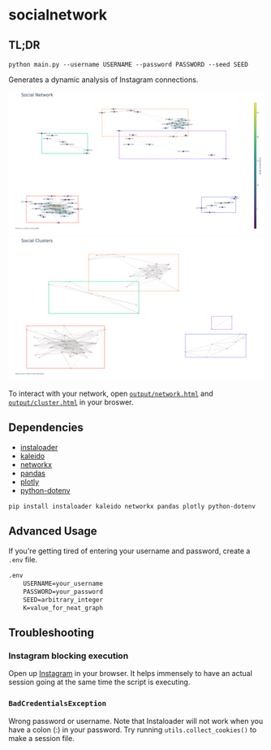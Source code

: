 # socialnetwork

## TL;DR

```console
python main.py --username USERNAME --password PASSWORD --seed SEED
```

Generates a dynamic analysis of Instagram connections.

![Network](output/network.png)
![Clusters](output/cluster.png)

To interact with your network, open [```output/network.html```](output/network.html)
and [```output/cluster.html```](output/cluster.html) in your broswer.

## Dependencies

- [instaloader](https://github.com/instaloader/instaloader)
- [kaleido](https://github.com/plotly/Kaleido)
- [networkx](https://github.com/networkx/networkx)
- [pandas](https://github.com/pandas-dev/pandas)
- [plotly](https://github.com/plotly/plotly.py)
- [python-dotenv](https://github.com/theskumar/python-dotenv)

```console
pip install instaloader kaleido networkx pandas plotly python-dotenv 
```

## Advanced Usage

If you're getting tired of entering your username and password, create a ```.env``` file.

```console
.env
    USERNAME=your_username
    PASSWORD=your_password
    SEED=arbitrary_integer
    K=value_for_neat_graph
```

## Troubleshooting

### Instagram blocking execution

Open up [Instagram](https://instagram.com) in your browser. It helps immensely to
have an actual session going at the same time the script is executing.

### ```BadCredentialsException```

Wrong password or username. Note that Instaloader will not work
when you have a colon (:) in your password. Try running ```utils.collect_cookies()```
to make a session file. 
